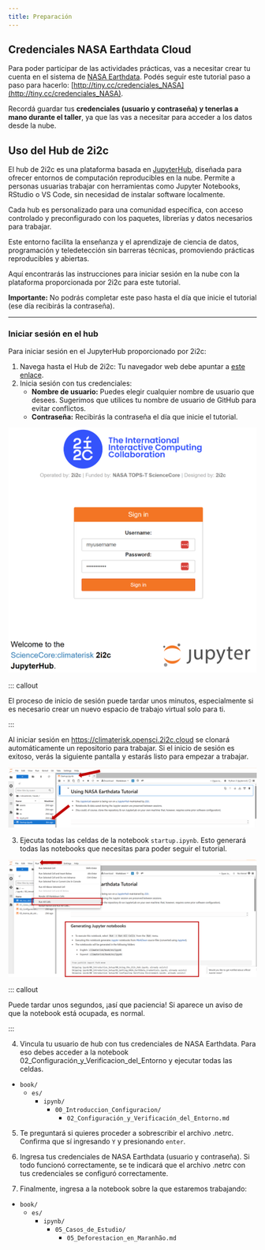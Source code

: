 ```yaml
---
title: Preparación
---
```


## Credenciales NASA Earthdata Cloud

Para poder participar de las actividades prácticas, vas a necesitar crear tu cuenta en el sistema de [NASA Earthdata](https://urs.earthdata.nasa.gov/). Podés seguir este tutorial paso a paso para hacerlo: [http://tiny.cc/credenciales_NASA](http://tiny.cc/credenciales_NASA).

Recordá guardar tus **credenciales (usuario y contraseña) y tenerlas a mano durante el taller**, ya que las vas a necesitar para acceder a los datos desde la nube.

## Uso del Hub de 2i2c

El hub de 2i2c es una plataforma basada en [JupyterHub](https://jupyter.org/hub), diseñada para ofrecer entornos de computación reproducibles en la nube. Permite a personas usuarias trabajar con herramientas como Jupyter Notebooks, RStudio o VS Code, sin necesidad de instalar software localmente.

Cada hub es personalizado para una comunidad específica, con acceso controlado y preconfigurado con los paquetes, librerías y datos necesarios para trabajar.

Este entorno facilita la enseñanza y el aprendizaje de ciencia de datos, programación y teledetección sin barreras técnicas, promoviendo prácticas reproducibles y abiertas.

Aquí encontrarás las instrucciones para iniciar sesión en la nube con la plataforma proporcionada por 2i2c para este tutorial.

**Importante:** No podrás completar este paso hasta el día que inicie el tutorial (ese día recibirás la contraseña).

--------------

### Iniciar sesión en el hub


Para iniciar sesión en el JupyterHub proporcionado por 2i2c:

1. Navega hasta el Hub de 2i2c: Tu navegador web debe apuntar a [este enlace](https://climaterisk.opensci.2i2c.cloud).
2. Inicia sesión con tus credenciales:
    - **Nombre de usuario:** Puedes elegir cualquier nombre de usuario que desees. Sugerimos que utilices tu nombre de usuario de GitHub para evitar conflictos.
    - **Contraseña:** Recibirás la contraseña el día que inicie el tutorial.

![](fig/2i2c_login.png)

::: callout

El proceso de inicio de sesión puede tardar unos minutos, especialmente si es necesario crear un nuevo espacio de trabajo virtual solo para ti.

:::

Al iniciar sesión en https://climaterisk.opensci.2i2c.cloud se clonará automáticamente un repositorio para trabajar. Si el inicio de sesión es exitoso, verás la siguiente pantalla y estarás listo para empezar a trabajar.

![](fig/hub_startup.png)


3. Ejecuta todas las celdas de la notebook `startup.ipynb`. Esto generará todas las notebooks que necesitas para poder seguir el tutorial. 


![](fig/hub_startup2.png)

::: callout

Puede tardar unos segundos, ¡así que paciencia! Si aparece un aviso de que la notebook está ocupada, es normal.

:::


4. Vincula tu usuario de hub con tus credenciales de NASA Earthdata. Para eso debes acceder a la notebook 02_Configuración_y_Verificacion_del_Entorno y ejecutar todas las celdas. 

- `book/`
  - `es/`
    - `ipynb/`
      - `00_Introduccion_Configuracion/`
        - `02_Configuración_y_Verificación_del_Entorno.md`


5. Te preguntará si quieres proceder a sobrescribir el archivo .netrc. Confirma que sí ingresando `Y` y presionando `enter`.

6. Ingresa tus credenciales de NASA Earthdata (usuario y contraseña). Si todo funcionó correctamente, se te indicará que el archivo .netrc con tus credenciales se configuró correctamente. 

7. Finalmente, ingresa a la notebook sobre la que estaremos trabajando:


- `book/`
  - `es/`
    - `ipynb/`
      - `05_Casos_de_Estudio/`
        - `05_Deforestacion_en_Maranhão.md`

